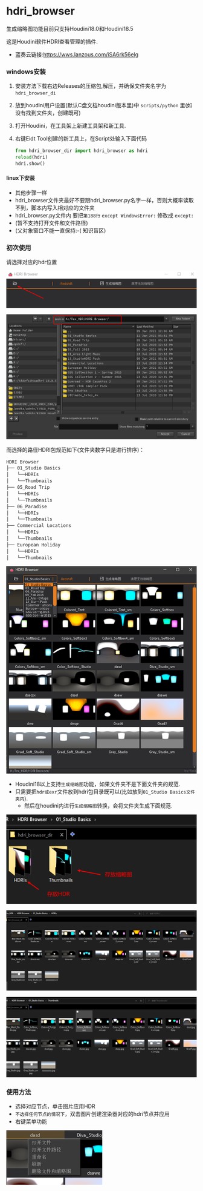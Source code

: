 # hdri_browser

生成缩略图功能目前只支持Houdini18.0和Houdini18.5

这是Houdini软件HDRI查看管理的插件.
- 蓝奏云链接:https://wws.lanzous.com/iSA6rk56elg

### windows安装

1. 安装方法下载右边Releases的压缩包,解压，并确保文件夹名字为`hdri_browser_di`

2. 放到houdini用户设置(默认C盘文档houdini版本里)中 `scripts/python` 里(如没有找到文件夹，创建既可)

3. 打开Houdini，在工具架上新建工具架和新工具.

4. 右键Eidt Tool创建的新工具上，在Script处输入下面代码



   ```python
   from hdri_browser_dir import hdri_browser as hdri
   reload(hdri)
   hdri.show()
   ```

#### linux下安装
- 其他步骤一样
- hdri_browser文件夹最好不要跟hdri_browser.py名字一样，否则大概率读取不到，脚本内写入相对应的文件夹
- hdri_browser.py文件内
要把`第188行` `except WindowsError:` 修改成 `except:`
- (暂不支持打开文件和文件路径)
- (父对象窗口不能一直保持:-( 知识盲区)

### 初次使用

请选择对应的hdr位置

![选择hdr贴图包目录](./img/选择hdr贴图包目录.png)

![houdini选择路径](./img/houdini选择路径.png)

而选择的路径HDRI包规范如下(文件夹数字只是进行排序)：

```css
HDRI Browser
├── 01_Studio Basics
│ 	└──HDRIs
│	└──Thumbnails
├── 05_Road Trip
│ 	└──HDRIs
│	└──Thumbnails
├── 06_Paradise
│ 	└──HDRIs
│	└──Thumbnails
├── Commercial Locations
│ 	└──HDRIs
│	└──Thumbnails
├── European Holiday
│ 	└──HDRIs
│	└──Thumbnails
```

![hdr包内](img/houdini_hdr.png)

- Houdini18以上支持`生成缩略图`功能，如果文件夹不是下面文件夹的规范.
- 只需要把`hdr或exr`文件放到hdri包目录既可以(比如放到`01_Studio Basics文件夹内`).
  - 然后在houdini内进行`生成缩略图`转换，会将文件夹生成下面规范.

![hdr包内](img/hdr包内.png)

![hdr包内](img/hdri.png)

![hdr包内](img/tex.png)

### 使用方法

- 选择对应节点，单击图片应用HDR
- `不选择任何节点的情况下`，双击图片创建渲染器对应的hdri节点并应用
- 右键菜单功能

![hdr包内](img/右键菜单功能.png)



